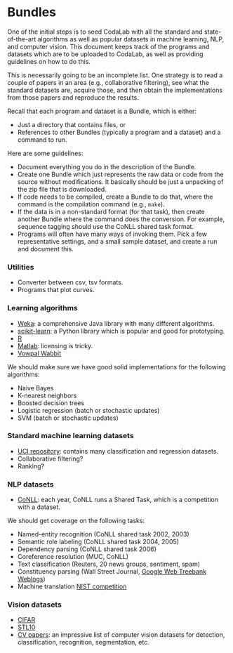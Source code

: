 # Bundles

One of the initial steps is to seed CodaLab with all the standard and
state-of-the-art algorithms as well as popular datasets in machine learning,
NLP, and computer vision.  This document keeps track of the programs and
datasets which are to be uploaded to CodaLab, as well as providing guidelines
on how to do this.

This is necessarily going to be an incomplete list.  One strategy is to read a
couple of papers in an area (e.g., collaborative filtering), see what the
standard datasets are, acquire those, and then obtain the implementations from
those papers and reproduce the results.

Recall that each program and dataset is a Bundle, which is either:

- Just a directory that contains files, or
- References to other Bundles (typically a program and a dataset) and a command
  to run.

Here are some guidelines:

- Document everything you do in the description of the Bundle.
- Create one Bundle which just represents the raw data or code from the source
  without modifications.  It basically should be just a unpacking of the zip
  file that is downloaded.
- If code needs to be compiled, create a Bundle to do that, where the command
  is the compilation command (e.g., `make`).
- If the data is in a non-standard format (for that task), then create another
  Bundle where the command does the conversion.  For example, sequence tagging
  should use the CoNLL shared task format.
- Programs will often have many ways of invoking them.  Pick a few
  representative settings, and a small sample dataset, and create a run and
  document this.

### Utilities

- Converter between csv, tsv formats.
- Programs that plot curves.

### Learning algorithms

- [Weka](http://www.cs.waikato.ac.nz/ml/weka/): a comprehensive Java library
  with many different algorithms.
- [scikit-learn](http://scikit-learn.org/stable/): a Python library which is 
  popular and good for prototyping.
- [R](http://cran.us.r-project.org/)
- [Matlab](http://www.mathworks.com/discovery/machine-learning.html): licensing is tricky.
- [Vowpal Wabbit](https://github.com/JohnLangford/vowpal_wabbit/)

We should make sure we have good solid implementations for the following algorithms:

- Naive Bayes
- K-nearest neighbors
- Boosted decision trees
- Logistic regression (batch or stochastic updates)
- SVM (batch or stochastic updates)

### Standard machine learning datasets

- [UCI repository](http://archive.ics.uci.edu/ml/): contains many classification and regression datasets.
- Collaborative filtering?
- Ranking?

### NLP datasets

- [CoNLL](http://www.clips.ua.ac.be/conll2003/): each year, CoNLL runs a Shared
  Task, which is a competition with a dataset.

We should get coverage on the following tasks:

- Named-entity recognition (CoNLL shared task 2002, 2003)
- Semantic role labeling (CoNLL shared task 2004, 2005)
- Dependency parsing (CoNLL shared task 2006)
- Coreference resolution (MUC, CoNLL)
- Text classification (Reuters, 20 news groups, sentiment, spam)
- Constituency parsing (Wall Street Journal, [Google Web Treebank Weblogs](http://mlcomp.org/datasets/1002))
- Machine translation [NIST competition](http://www.nist.gov/itl/iad/mig/openmt12.cfm)

### Vision datasets

- [CIFAR](http://www.cs.toronto.edu/~kriz/cifar.html)
- [STL10](http://www.stanford.edu/~acoates/stl10/)
- [CV papers](http://www.cvpapers.com/datasets.html): an impressive list of
  computer vision datasets for detection, classification, recognition,
  segmentation, etc.
